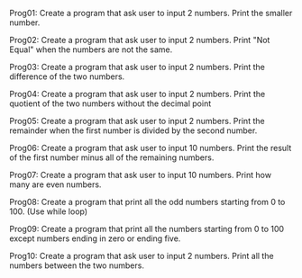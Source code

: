 Prog01: Create a program that ask user to input 2 numbers. Print the smaller number.

Prog02: Create a program that ask user to input 2 numbers. Print "Not Equal" when the numbers are not the same.

Prog03: Create a program that ask user to input 2 numbers. Print the difference of the two numbers.

Prog04: Create a program that ask user to input 2 numbers. Print the quotient of the two numbers without the decimal point

Prog05: Create a program that ask user to input 2 numbers. Print the remainder when the first number is divided by the second number.

Prog06: Create a program that ask user to input 10 numbers. Print the result of the first number minus all of the remaining numbers.

Prog07: Create a program that ask user to input 10 numbers. Print how many are even numbers.

Prog08: Create a program that print all the odd numbers starting from 0 to 100. (Use while loop)

Prog09: Create a program that print all the numbers starting from 0 to 100 except numbers ending in zero or ending five.

Prog10: Create a program that ask user to input 2 numbers. Print all the numbers between the two numbers.
